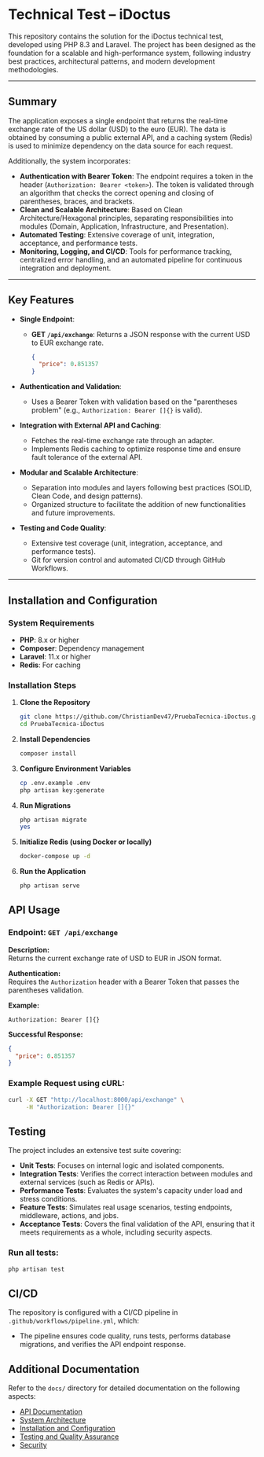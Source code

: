# Technical Test – iDoctus

This repository contains the solution for the iDoctus technical test, developed using PHP 8.3 and Laravel. The project has been designed as the foundation for a scalable and high-performance system, following industry best practices, architectural patterns, and modern development methodologies.

---

## Summary

The application exposes a single endpoint that returns the real-time exchange rate of the US dollar (USD) to the euro (EUR). The data is obtained by consuming a public external API, and a caching system (Redis) is used to minimize dependency on the data source for each request.

Additionally, the system incorporates:
- **Authentication with Bearer Token**: The endpoint requires a token in the header (`Authorization: Bearer <token>`). The token is validated through an algorithm that checks the correct opening and closing of parentheses, braces, and brackets.
- **Clean and Scalable Architecture**: Based on Clean Architecture/Hexagonal principles, separating responsibilities into modules (Domain, Application, Infrastructure, and Presentation).
- **Automated Testing**: Extensive coverage of unit, integration, acceptance, and performance tests.
- **Monitoring, Logging, and CI/CD**: Tools for performance tracking, centralized error handling, and an automated pipeline for continuous integration and deployment.

---

## Key Features

- **Single Endpoint**:  
  - **GET `/api/exchange`**: Returns a JSON response with the current USD to EUR exchange rate.  
    ```json
    {
      "price": 0.851357
    }
    ```

- **Authentication and Validation**:  
  - Uses a Bearer Token with validation based on the "parentheses problem" (e.g., `Authorization: Bearer []{}` is valid).

- **Integration with External API and Caching**:  
  - Fetches the real-time exchange rate through an adapter.  
  - Implements Redis caching to optimize response time and ensure fault tolerance of the external API.

- **Modular and Scalable Architecture**:  
  - Separation into modules and layers following best practices (SOLID, Clean Code, and design patterns).
  - Organized structure to facilitate the addition of new functionalities and future improvements.

- **Testing and Code Quality**:  
  - Extensive test coverage (unit, integration, acceptance, and performance tests).
  - Git for version control and automated CI/CD through GitHub Workflows.

---

## Installation and Configuration

### System Requirements

- **PHP**: 8.x or higher  
- **Composer**: Dependency management  
- **Laravel**: 11.x or higher  
- **Redis**: For caching  

### Installation Steps

1. **Clone the Repository**
   ```bash
   git clone https://github.com/ChristianDev47/PruebaTecnica-iDoctus.git
   cd PruebaTecnica-iDoctus
   ```

2. **Install Dependencies**
   ```bash
   composer install
   ```

3. **Configure Environment Variables**
   ```bash
   cp .env.example .env
   php artisan key:generate  
   ```
   
4. **Run Migrations**
   ```bash
   php artisan migrate
   yes
   ```

5. **Initialize Redis (using Docker or locally)**
   ```bash
   docker-compose up -d
   ```

6. **Run the Application**
   ```bash
   php artisan serve    
   ```

## API Usage

### Endpoint: `GET /api/exchange`

**Description:**  
Returns the current exchange rate of USD to EUR in JSON format.

**Authentication:**  
Requires the `Authorization` header with a Bearer Token that passes the parentheses validation.

**Example:**  
```http
Authorization: Bearer []{}
```

**Successful Response:**  
```json
{
  "price": 0.851357
}
```

### Example Request using cURL:

```bash
curl -X GET "http://localhost:8000/api/exchange" \
     -H "Authorization: Bearer []{}"
```

## Testing

The project includes an extensive test suite covering:

- **Unit Tests**: Focuses on internal logic and isolated components.
- **Integration Tests**: Verifies the correct interaction between modules and external services (such as Redis or APIs).
- **Performance Tests**: Evaluates the system's capacity under load and stress conditions.
- **Feature Tests**: Simulates real usage scenarios, testing endpoints, middleware, actions, and jobs.
- **Acceptance Tests**: Covers the final validation of the API, ensuring that it meets requirements as a whole, including security aspects.

### Run all tests:

```bash
php artisan test
```

## CI/CD

The repository is configured with a CI/CD pipeline in `.github/workflows/pipeline.yml`, which:

- The pipeline ensures code quality, runs tests, performs database migrations, and verifies the API endpoint response.

## Additional Documentation

Refer to the `docs/` directory for detailed documentation on the following aspects:

- [API Documentation](https://github.com/ChristianDev47/PruebaTecnica-iDoctus/blob/main/docs/api.md)
- [System Architecture](https://github.com/ChristianDev47/PruebaTecnica-iDoctus/blob/main/docs/architecture.md)
- [Installation and Configuration](https://github.com/ChristianDev47/PruebaTecnica-iDoctus/blob/main/docs/installation.md)
- [Testing and Quality Assurance](https://github.com/ChristianDev47/PruebaTecnica-iDoctus/blob/main/docs/testing.md)
- [Security](https://github.com/ChristianDev47/PruebaTecnica-iDoctus/blob/main/docs/security.md)